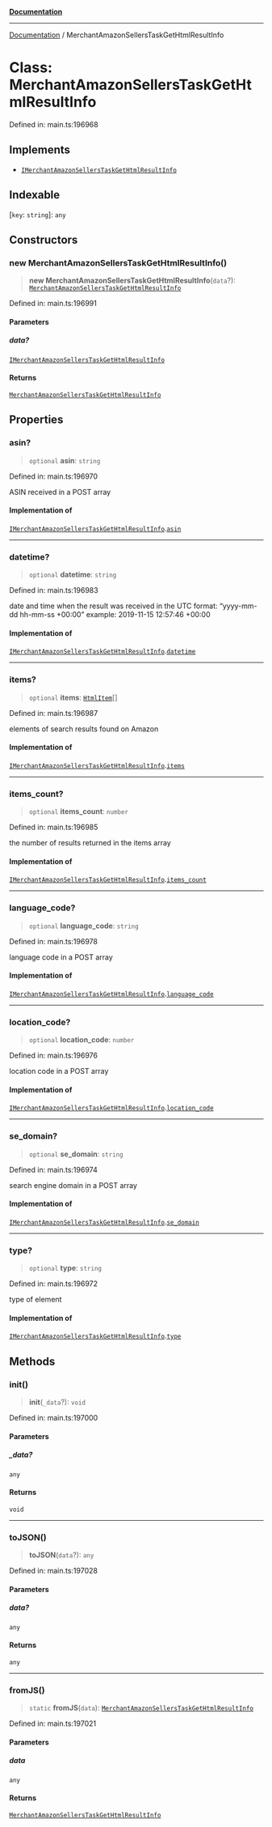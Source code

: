 [**Documentation**](../README.md)

***

[Documentation](../README.md) / MerchantAmazonSellersTaskGetHtmlResultInfo

# Class: MerchantAmazonSellersTaskGetHtmlResultInfo

Defined in: main.ts:196968

## Implements

- [`IMerchantAmazonSellersTaskGetHtmlResultInfo`](../interfaces/IMerchantAmazonSellersTaskGetHtmlResultInfo.md)

## Indexable

\[`key`: `string`\]: `any`

## Constructors

### new MerchantAmazonSellersTaskGetHtmlResultInfo()

> **new MerchantAmazonSellersTaskGetHtmlResultInfo**(`data`?): [`MerchantAmazonSellersTaskGetHtmlResultInfo`](MerchantAmazonSellersTaskGetHtmlResultInfo.md)

Defined in: main.ts:196991

#### Parameters

##### data?

[`IMerchantAmazonSellersTaskGetHtmlResultInfo`](../interfaces/IMerchantAmazonSellersTaskGetHtmlResultInfo.md)

#### Returns

[`MerchantAmazonSellersTaskGetHtmlResultInfo`](MerchantAmazonSellersTaskGetHtmlResultInfo.md)

## Properties

### asin?

> `optional` **asin**: `string`

Defined in: main.ts:196970

ASIN received in a POST array

#### Implementation of

[`IMerchantAmazonSellersTaskGetHtmlResultInfo`](../interfaces/IMerchantAmazonSellersTaskGetHtmlResultInfo.md).[`asin`](../interfaces/IMerchantAmazonSellersTaskGetHtmlResultInfo.md#asin)

***

### datetime?

> `optional` **datetime**: `string`

Defined in: main.ts:196983

date and time when the result was received
in the UTC format: “yyyy-mm-dd hh-mm-ss +00:00”
example:
2019-11-15 12:57:46 +00:00

#### Implementation of

[`IMerchantAmazonSellersTaskGetHtmlResultInfo`](../interfaces/IMerchantAmazonSellersTaskGetHtmlResultInfo.md).[`datetime`](../interfaces/IMerchantAmazonSellersTaskGetHtmlResultInfo.md#datetime)

***

### items?

> `optional` **items**: [`HtmlItem`](HtmlItem.md)[]

Defined in: main.ts:196987

elements of search results found on Amazon

#### Implementation of

[`IMerchantAmazonSellersTaskGetHtmlResultInfo`](../interfaces/IMerchantAmazonSellersTaskGetHtmlResultInfo.md).[`items`](../interfaces/IMerchantAmazonSellersTaskGetHtmlResultInfo.md#items)

***

### items\_count?

> `optional` **items\_count**: `number`

Defined in: main.ts:196985

the number of results returned in the items array

#### Implementation of

[`IMerchantAmazonSellersTaskGetHtmlResultInfo`](../interfaces/IMerchantAmazonSellersTaskGetHtmlResultInfo.md).[`items_count`](../interfaces/IMerchantAmazonSellersTaskGetHtmlResultInfo.md#items_count)

***

### language\_code?

> `optional` **language\_code**: `string`

Defined in: main.ts:196978

language code in a POST array

#### Implementation of

[`IMerchantAmazonSellersTaskGetHtmlResultInfo`](../interfaces/IMerchantAmazonSellersTaskGetHtmlResultInfo.md).[`language_code`](../interfaces/IMerchantAmazonSellersTaskGetHtmlResultInfo.md#language_code)

***

### location\_code?

> `optional` **location\_code**: `number`

Defined in: main.ts:196976

location code in a POST array

#### Implementation of

[`IMerchantAmazonSellersTaskGetHtmlResultInfo`](../interfaces/IMerchantAmazonSellersTaskGetHtmlResultInfo.md).[`location_code`](../interfaces/IMerchantAmazonSellersTaskGetHtmlResultInfo.md#location_code)

***

### se\_domain?

> `optional` **se\_domain**: `string`

Defined in: main.ts:196974

search engine domain in a POST array

#### Implementation of

[`IMerchantAmazonSellersTaskGetHtmlResultInfo`](../interfaces/IMerchantAmazonSellersTaskGetHtmlResultInfo.md).[`se_domain`](../interfaces/IMerchantAmazonSellersTaskGetHtmlResultInfo.md#se_domain)

***

### type?

> `optional` **type**: `string`

Defined in: main.ts:196972

type of element

#### Implementation of

[`IMerchantAmazonSellersTaskGetHtmlResultInfo`](../interfaces/IMerchantAmazonSellersTaskGetHtmlResultInfo.md).[`type`](../interfaces/IMerchantAmazonSellersTaskGetHtmlResultInfo.md#type)

## Methods

### init()

> **init**(`_data`?): `void`

Defined in: main.ts:197000

#### Parameters

##### \_data?

`any`

#### Returns

`void`

***

### toJSON()

> **toJSON**(`data`?): `any`

Defined in: main.ts:197028

#### Parameters

##### data?

`any`

#### Returns

`any`

***

### fromJS()

> `static` **fromJS**(`data`): [`MerchantAmazonSellersTaskGetHtmlResultInfo`](MerchantAmazonSellersTaskGetHtmlResultInfo.md)

Defined in: main.ts:197021

#### Parameters

##### data

`any`

#### Returns

[`MerchantAmazonSellersTaskGetHtmlResultInfo`](MerchantAmazonSellersTaskGetHtmlResultInfo.md)
